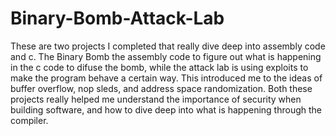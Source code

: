 # Binary-Bomb-Attack-Lab
These are two projects I completed that really dive deep into assembly code and c. The Binary Bomb the assembly code to figure out what is happening in the c code to difuse the bomb, while the attack lab is using exploits to make the program behave a certain way. This introduced me to the ideas of buffer overflow, nop sleds, and address space randomization. Both these projects really helped me understand the importance of security when building software, and how to dive deep into what is happening through the compiler. 
